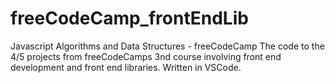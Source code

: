 # freeCodeCamp_frontEndLib
Javascript Algorithms and Data Structures - freeCodeCamp  The code to the 4/5 projects from freeCodeCamps 3nd course involving front end development and front end libraries.  Written in VSCode.
